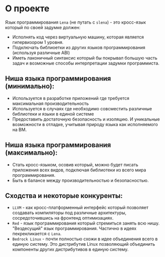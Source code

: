 # О проекте

Язык программирования `Lena` (не путать с `slena`) - это кросс-язык который по своей задумке должен:

* Исполнять код через виртуальную машину, которая является гипервизором 1 уровня.
* Подключать библиоетки из других языков программирования (используя различные ABI)
* Иметь лаконичный синтаксис который бы покрывал большую часть задач и возможные способы интерпретации задумки программиста.

## Ниша языка программирования (минимально):

* Используется в разработке приложений где требуется максимальная производительность
* Используется в случаях где необходимо совсместить различные библиотеки и языки в единой системе
* Предоставить достаточную безопасность и изоляцию. И уникальные возможности в отладке, учитывая природу языка как исполняемого на ВМ.

## Ниша языка программирования (максимально):

* Стать кросс-языком, осовив который, можно будет писать приложения всех видов, подключая библиотеки из всего мира программирования.
* Быть в балансе между производительностью и безопасностью.


## Сходства и некоторые конкуренты:

* `LLVM` - как кросс-платформенный интерфейс который позволяет создавать компиляторы под различные архитектуры, сосредоточившись на фронтенд оптимизациях.
* `Red` - язык программирования который стремиться занять всю нишу. "Вездесущий" язык программирования. Частично в идеях пекрекликается с `Lena`.
* `Bedrock Linux` - почти полностью схожи в идее объединения всего в единую систему. Это дистрибутив Linux позволяющий объединить компоненты других дистрибутивов в единую систему.

